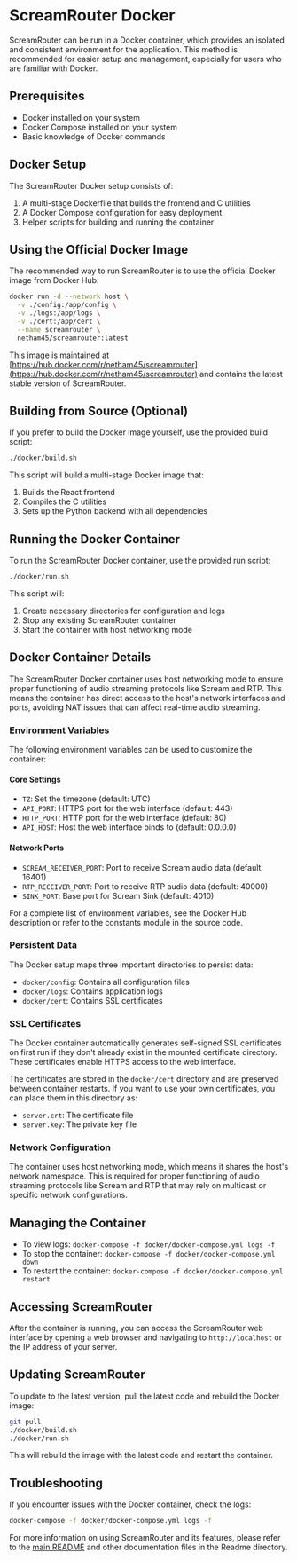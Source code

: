 # ScreamRouter Docker

ScreamRouter can be run in a Docker container, which provides an isolated and consistent environment for the application. This method is recommended for easier setup and management, especially for users who are familiar with Docker.

## Prerequisites

- Docker installed on your system
- Docker Compose installed on your system
- Basic knowledge of Docker commands

## Docker Setup

The ScreamRouter Docker setup consists of:
1. A multi-stage Dockerfile that builds the frontend and C utilities
2. A Docker Compose configuration for easy deployment
3. Helper scripts for building and running the container

## Using the Official Docker Image

The recommended way to run ScreamRouter is to use the official Docker image from Docker Hub:

```bash
docker run -d --network host \
  -v ./config:/app/config \
  -v ./logs:/app/logs \
  -v ./cert:/app/cert \
  --name screamrouter \
  netham45/screamrouter:latest
```

This image is maintained at [https://hub.docker.com/r/netham45/screamrouter](https://hub.docker.com/r/netham45/screamrouter) and contains the latest stable version of ScreamRouter.

## Building from Source (Optional)

If you prefer to build the Docker image yourself, use the provided build script:

```bash
./docker/build.sh
```

This script will build a multi-stage Docker image that:
1. Builds the React frontend
2. Compiles the C utilities
3. Sets up the Python backend with all dependencies

## Running the Docker Container

To run the ScreamRouter Docker container, use the provided run script:

```bash
./docker/run.sh
```

This script will:
1. Create necessary directories for configuration and logs
2. Stop any existing ScreamRouter container
3. Start the container with host networking mode

## Docker Container Details

The ScreamRouter Docker container uses host networking mode to ensure proper functioning of audio streaming protocols like Scream and RTP. This means the container has direct access to the host's network interfaces and ports, avoiding NAT issues that can affect real-time audio streaming.

### Environment Variables

The following environment variables can be used to customize the container:

#### Core Settings
- `TZ`: Set the timezone (default: UTC)
- `API_PORT`: HTTPS port for the web interface (default: 443)
- `HTTP_PORT`: HTTP port for the web interface (default: 80)
- `API_HOST`: Host the web interface binds to (default: 0.0.0.0)

#### Network Ports
- `SCREAM_RECEIVER_PORT`: Port to receive Scream audio data (default: 16401)
- `RTP_RECEIVER_PORT`: Port to receive RTP audio data (default: 40000)
- `SINK_PORT`: Base port for Scream Sink (default: 4010)

For a complete list of environment variables, see the Docker Hub description or refer to the constants module in the source code.

### Persistent Data

The Docker setup maps three important directories to persist data:
- `docker/config`: Contains all configuration files
- `docker/logs`: Contains application logs
- `docker/cert`: Contains SSL certificates

### SSL Certificates

The Docker container automatically generates self-signed SSL certificates on first run if they don't already exist in the mounted certificate directory. These certificates enable HTTPS access to the web interface.

The certificates are stored in the `docker/cert` directory and are preserved between container restarts. If you want to use your own certificates, you can place them in this directory as:
- `server.crt`: The certificate file
- `server.key`: The private key file

### Network Configuration

The container uses host networking mode, which means it shares the host's network namespace. This is required for proper functioning of audio streaming protocols like Scream and RTP that may rely on multicast or specific network configurations.

## Managing the Container

- To view logs: `docker-compose -f docker/docker-compose.yml logs -f`
- To stop the container: `docker-compose -f docker/docker-compose.yml down`
- To restart the container: `docker-compose -f docker/docker-compose.yml restart`

## Accessing ScreamRouter

After the container is running, you can access the ScreamRouter web interface by opening a web browser and navigating to `http://localhost` or the IP address of your server.

## Updating ScreamRouter

To update to the latest version, pull the latest code and rebuild the Docker image:

```bash
git pull
./docker/build.sh
./docker/run.sh
```

This will rebuild the image with the latest code and restart the container.

## Troubleshooting

If you encounter issues with the Docker container, check the logs:

```bash
docker-compose -f docker/docker-compose.yml logs -f
```

For more information on using ScreamRouter and its features, please refer to the [main README](../README.md) and other documentation files in the Readme directory.
